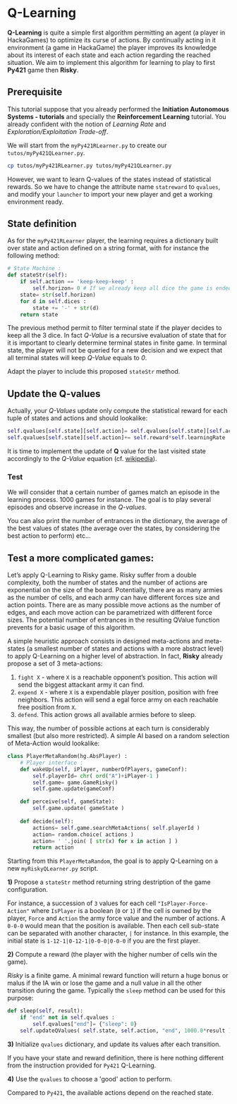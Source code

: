 # Q-Learning

**Q-Learning** is quite a simple first algorithm permitting an agent (a player in HackaGames) to optimize its curse of actions.
By continually acting in it environment (a game in HackaGame) the player improves its knowledge about its interest of each state and each action regarding the reached situation.
We aim to implement this algorithm for learning to play to first **Py421** game then **Risky**.

## Prerequisite

This tutorial suppose that you already performed the **Initiation Autonomous Systems - tutorials** and specially the **Reinforcement Learning** tutorial. 
You already confident with the notion of _Learning Rate_ and _Exploration/Exploitation Trade-off_.

We will start from the `myPy421RLearner.py` to create our `tutos/myPy421QLearner.py`.

```sh
cp tutos/myPy421RLearner.py tutos/myPy421QLearner.py
```

However, we want to learn Q-values of the states instead of statistical rewards. 
So we have to change the attribute name `statreward` to `qvalues`, and modify your `launcher` to import your new player and get a working environment ready.


## State definition

As for the `myPy421RLearner` player, the learning requires a dictionary built over state and action defined on a string format, with for instance the following method:

```python
# State Machine :
def stateStr(self):
    if self.action == 'keep-keep-keep' :
        self.horizon= 0 # If we already keep all dice the game is ended
    state= str(self.horizon)
    for d in self.dices :
        state += '-' + str(d)
    return state
```

The previous method permit to filter terminal state if the player decides to keep all the 3 dice.
In fact _Q-Value_ is a recursive evaluation of state that for it is important to clearly determine terminal states in finite game.
In terminal state, the player will not be queried for a new decision and we expect that all terminal states will keep _Q-Value_ equals to _0_.

Adapt the player to include this proposed `stateStr` method.

## Update the Q-values

Actually, your _Q-Values_ update only compute the statistical reward for each tuple of states and actions and should lookalike: 

```python
self.qvalues[self.state][self.action]= self.qvalues[self.state][self.action]*(1-self.learningRate)
self.qvalues[self.state][self.action]+= self.reward*self.learningRate
```

It is time to implement the update of **Q** value for the last visited state
accordingly to the _Q-Value_ equation (cf. [wikipedia](https://fr.wikipedia.org/wiki/Q-learning)).


### Test

We will consider that a certain number of games match an episode in the learning process.
$1000$  games for instance.
The goal is to play several episodes and observe increase in the *Q-values*.

You can also print the number of entrances in the dictionary, the average of the best values of states (the average over the states, by considering the best action to perform) etc...


## Test a more complicated games:

Let’s apply Q-Learning to Risky game.
Risky suffer from a double complexity, both the number of states and the number of actions are exponential on the size of the board.
Potentially, there are as many armies as the number of cells, and each army can have different forces size and action points.
There are as many possible move actions as the number of edges, and each move action can be parametrized with different force sizes. 
The potential number of entrances in the resulting QValue function prevents for a basic usage of this algorithm.

A simple heuristic approach consists in designed meta-actions and meta-states (a smallest number of states and actions with a more abstract level) to apply Q-Learning on a higher level of abstraction.
In fact, **Risky** already propose a set of 3 meta-actions:

1. `fight X` - where `X` is a reachable opponent’s position. This action will send the biggest attackant army it can find.
2. `expend X` - where `X` is a expendable player position, position with free neighbors. This action will send a egal force army on each reachable free position from `X`.
3. `defend`. This action grows all available armies before to sleep.

This way, the number of possible actions at each turn is considerably smallest (but also more restricted). A simple AI based on a random selection of Meta-Action would lookalike:

```python
class PlayerMetaRandom(hg.AbsPlayer) :
    # Player interface :
    def wakeUp(self, iPlayer, numberOfPlayers, gameConf):
        self.playerId= chr( ord("A")+iPlayer-1 )
        self.game= game.GameRisky()
        self.game.update(gameConf)

    def perceive(self, gameState):
        self.game.update( gameState )
        
    def decide(self):
        actions= self.game.searchMetaActions( self.playerId )
        action= random.choice( actions )
        action= ' '.join( [ str(x) for x in action ] )
        return action
```

Starting from this `PlayerMetaRandom`, the goal is to apply Q-Learning on a new `myRiskyQLearner.py` script.

**1)** Propose a `stateStr` method returning string destription of the game configuration. 

For instance, a succession of `3` values for each cell `"IsPlayer-Force-Action"` where `IsPlayer` is a boolean (`0` or `1`) if the cell is owned by the player, `Force` and `Action` the army force value and the number of actions. A `0-0-0` would mean that the position is available. Then each cell sub-state can be separated with another character, `|` for instance. 
In this example, the initial state is `1-12-1|0-12-1|0-0-0|0-0-0` if you are the first player.

**2)** Compute a reward (the player with the higher number of cells win the game).

_Risky_ is a finite game.
A minimal reward function will return a huge bonus or malus if the IA win or lose the game and a null value in all the other transition during the game.
Typically the `sleep` method can be used for this purpose: 

```python
def sleep(self, result):
    if "end" not in self.qvalues :
        self.qvalues["end"]= {"sleep": 0}
    self.updateQValues( self.state, self.action, "end", 1000.0*result )
```

**3)** Initialize `qvalues` dictionary, and update its values after each transition.

If you have your state and reward definition, there is here nothing different from the instruction provided for `Py421` Q-Learning.

**4)** Use the `qvalues` to choose a 'good' action to perform.

Compared to `Py421`, the available actions depend on the reached state.
